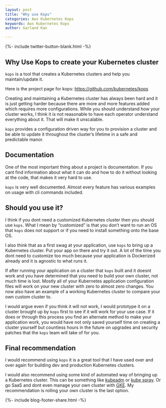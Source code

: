 ```yaml
---
layout: post
title: "Why use Kops"
categories: Aws Kubernetes Kops
keywords: Aws Kubernetes Kops
author: Garland Kan

---
```

{%- include twitter-button-blank.html -%}

## Why Use Kops to create your Kubernetes cluster

`kops` is a tool that creates a Kubernetes clusters and help you maintain/update it.

Here is the project page for kops: <https://github.com/kubernetes/kops>

Creating and maintaining a Kubernetes cluster has always been hard and it is just getting harder because there are more and more features added which requires more configurations. While you should understand how your cluster works, I think it is not reasonable to have each operator understand everything about it. That will make it unscalable.

`kops` provides a configuration driven way for you to provision a cluster and be able to update it throughout the cluster’s lifetime in a safe and predictable manor.

## Documentation

One of the most important thing about a project is documentation. If you cant find information about what it can do and how to do it without looking at the code, that makes it very hard to use.

`kops` is very well documented. Almost every feature has various examples on usage with cli commands included.

## Should you use it?

I think if you dont need a customized Kubernetes cluster then you should use `kops`. What I mean by “customized” is that you don’t want to run an OS that `kops` does not support or if you need to install something onto the base OS.

I also think that as a first swag at your application, use `kops` to bring up a Kubernetes cluster. Put your app on there and try it out. A lot of the time you dont need to customize too much because your application is Dockerized already and it is agnostic to what runs it.

If after running your application on a cluster that `kops` built and it doesnt work and you have determined that you need to build your own cluster, not much time is lost. Mostly all of your Kubernetes application configuration files will work on your new cluster with zero to almost zero changes. You now also have an example of a working Kubernetes cluster to compare your own custom cluster to.

I would argue even if you think it will not work, I would prototype it on a cluster brought up by `kops` first to see if it will work for your use case. If it does or through this process you find an alternate method to make your application work, you would have not only saved yourself time on creating a cluster yourself but countless hours in the future on upgrades and security patches that the `kops` team will take of for you.

## Final recommendation

I would recommend using `kops` it is a great tool that I have used over and over again for building dev and production Kubernetes clusters.

I would also recommend using some kind of automated way of bringing up a Kubernetes cluster. This can be something like [kubeadm][kubadm] or [kube spray][kube-spray]. Or go SaaS and dont even manage your own cluster with [GKE][gke]. My recommendation is rolling your own cluster is the last option.


[kubadm]: https://kubernetes.io/docs/setup/independent/create-cluster-kubeadm/
[kube-spray]: https://github.com/kubernetes-incubator/kubespray
[gke]: https://cloud.google.com/kubernetes-engine/

<!-- Bog footer share -->
{%- include blog-footer-share.html -%}
